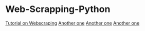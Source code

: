 # Web-Scrapping-Python
 
[Tutorial on Webscraping](https://github.com/RyanTren/Web-Scrapping-Python/blob/main/tutorial.md)
[Another one](https://www.youtube.com/watch?v=CHUxmVVH2AQ)
[Another one](https://www.youtube.com/watch?v=QhD015WUMxE)
[Another one](https://www.youtube.com/watch?v=8dTpNajxaH0)
